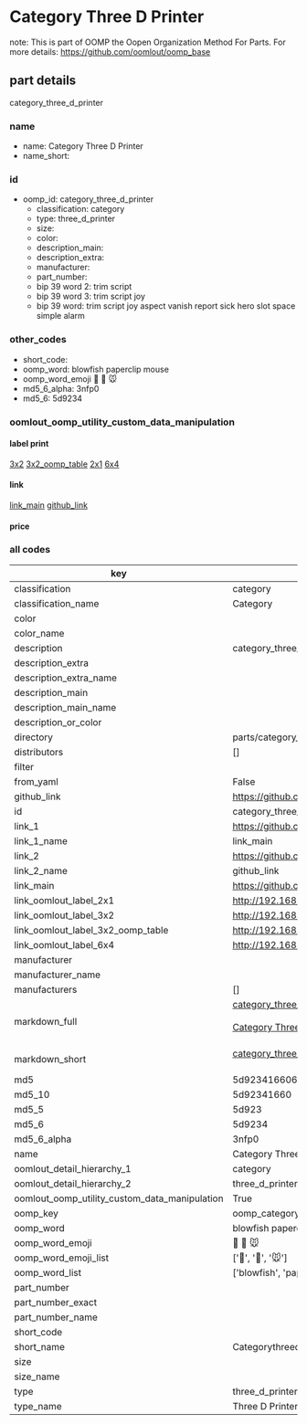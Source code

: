 # Category Three D Printer  

note: This is part of OOMP the Oopen Organization Method For Parts. For more details: https://github.com/oomlout/oomp_base

##  part details



category_three_d_printer

### name
* name: Category Three D Printer
* name_short: 
### id
* oomp_id: category_three_d_printer
  * classification: category
  * type: three_d_printer
  * size: 
  * color: 
  * description_main: 
  * description_extra: 
  * manufacturer: 
  * part_number: 
  * bip 39 word 2: trim script
  * bip 39 word 3: trim script joy
  * bip 39 word: trim script joy aspect vanish report sick hero slot space simple alarm

### other_codes
* short_code: 
* oomp_word: blowfish paperclip mouse
* oomp_word_emoji :blowfish: :paperclip: :mouse:
* md5_6_alpha: 3nfp0
* md5_6: 5d9234






### oomlout_oomp_utility_custom_data_manipulation
#### label print
[3x2](http://192.168.1.245:1112/?label=oomp%203nfp0)
[3x2_oomp_table](http://192.168.1.107:1112/?label=oomp%203nfp0)
[2x1](http://192.168.1.242:1112/?label=oomp%203nfp0)
[6x4](http://192.168.1.55:1112/?label=oomp%203nfp0)    

#### link

[link_main](https://github.com/oomlout/oomlout_oomp_current_version_messy/tree/main/parts/category_three_d_printer) [github_link](https://github.com/oomlout/oomlout_oomp_part_src/tree/main/parts/category_three_d_printer)                             

#### price







### all codes 
| key | value |  
| --- | --- |  
| classification | category |  
| classification_name | Category |  
| color |  |  
| color_name |  |  
| description | category_three_d_printer |  
| description_extra |  |  
| description_extra_name |  |  
| description_main |  |  
| description_main_name |  |  
| description_or_color |   |  
| directory | parts/category_three_d_printer |  
| distributors | [] |  
| filter |  |  
| from_yaml | False |  
| github_link | https://github.com/oomlout/oomlout_oomp_part_src/tree/main/parts/category_three_d_printer |  
| id | category_three_d_printer |  
| link_1 | https://github.com/oomlout/oomlout_oomp_current_version_messy/tree/main/parts/category_three_d_printer |  
| link_1_name | link_main |  
| link_2 | https://github.com/oomlout/oomlout_oomp_part_src/tree/main/parts/category_three_d_printer |  
| link_2_name | github_link |  
| link_main | https://github.com/oomlout/oomlout_oomp_current_version_messy/tree/main/parts/category_three_d_printer |  
| link_oomlout_label_2x1 | http://192.168.1.242:1112/?label=oomp%203nfp0 |  
| link_oomlout_label_3x2 | http://192.168.1.245:1112/?label=oomp%203nfp0 |  
| link_oomlout_label_3x2_oomp_table | http://192.168.1.107:1112/?label=oomp%203nfp0 |  
| link_oomlout_label_6x4 | http://192.168.1.55:1112/?label=oomp%203nfp0 |  
| manufacturer |  |  
| manufacturer_name |  |  
| manufacturers | [] |  
| markdown_full | [category_three_d_printer](https://github.com/oomlout/oomlout_oomp_current_version_messy/tree/main/parts/category_three_d_printer)<br>[](https://github.com/oomlout/oomlout_oomp_current_version_messy/tree/main/parts/category_three_d_printer)<br>[Category Three D Printer](https://github.com/oomlout/oomlout_oomp_current_version_messy/tree/main/parts/category_three_d_printer)<br><br> |  
| markdown_short | [category_three_d_printer](https://github.com/oomlout/oomlout_oomp_current_version_messy/tree/main/parts/category_three_d_printer)<br><br> |  
| md5 | 5d923416606b58fadbf8a0d6f1306f45 |  
| md5_10 | 5d92341660 |  
| md5_5 | 5d923 |  
| md5_6 | 5d9234 |  
| md5_6_alpha | 3nfp0 |  
| name | Category Three D Printer |  
| oomlout_detail_hierarchy_1 | category |  
| oomlout_detail_hierarchy_2 | three_d_printer |  
| oomlout_oomp_utility_custom_data_manipulation | True |  
| oomp_key | oomp_category_three_d_printer |  
| oomp_word | blowfish paperclip mouse |  
| oomp_word_emoji | :blowfish: :paperclip: :mouse: |  
| oomp_word_emoji_list | [':blowfish:', ':paperclip:', ':mouse:'] |  
| oomp_word_list | ['blowfish', 'paperclip', 'mouse'] |  
| part_number |  |  
| part_number_exact |  |  
| part_number_name |  |  
| short_code |  |  
| short_name | Categorythreedprinter |  
| size |  |  
| size_name |  |  
| type | three_d_printer |  
| type_name | Three D Printer |  
